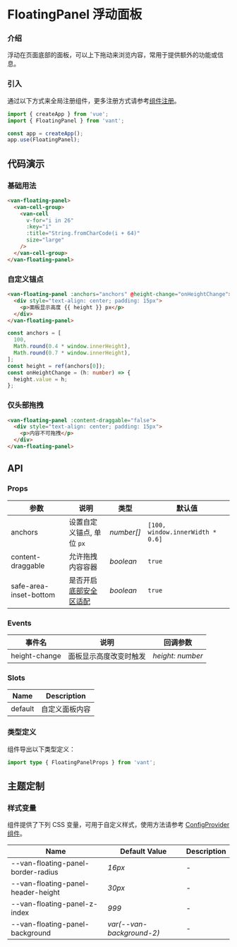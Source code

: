 # FloatingPanel 浮动面板

### 介绍

浮动在页面底部的面板，可以上下拖动来浏览内容，常用于提供额外的功能或信息。

### 引入

通过以下方式来全局注册组件，更多注册方式请参考[组件注册](#/zh-CN/advanced-usage#zu-jian-zhu-ce)。

```js
import { createApp } from 'vue';
import { FloatingPanel } from 'vant';

const app = createApp();
app.use(FloatingPanel);
```

## 代码演示

### 基础用法

```html
<van-floating-panel>
  <van-cell-group>
    <van-cell
      v-for="i in 26"
      :key="i"
      :title="String.fromCharCode(i + 64)"
      size="large"
    />
  </van-cell-group>
</van-floating-panel>
```

### 自定义锚点

```html
<van-floating-panel :anchors="anchors" @height-change="onHeightChange">
  <div style="text-align: center; padding: 15px">
    <p>面板显示高度 {{ height }} px</p>
  </div>
</van-floating-panel>
```

```ts
const anchors = [
  100,
  Math.round(0.4 * window.innerHeight),
  Math.round(0.7 * window.innerHeight),
];
const height = ref(anchors[0]);
const onHeightChange = (h: number) => {
  height.value = h;
};
```

### 仅头部拖拽

```html
<van-floating-panel :content-draggable="false">
  <div style="text-align: center; padding: 15px">
    <p>内容不可拖拽</p>
  </div>
</van-floating-panel>
```

## API

### Props

| 参数 | 说明 | 类型 | 默认值 |
| --- | --- | --- | --- |
| anchors | 设置自定义锚点, 单位 `px` | _number[]_ | `[100, window.innerWidth * 0.6]` |
| content-draggable | 允许拖拽内容容器 | _boolean_ | `true` |
| safe-area-inset-bottom | 是否开启[底部安全区适配](#/zh-CN/advanced-usage#di-bu-an-quan-qu-gua-pei) | _boolean_ | `true` |

### Events

| 事件名        | 说明                   | 回调参数         |
| ------------- | ---------------------- | ---------------- |
| height-change | 面板显示高度改变时触发 | _height: number_ |

### Slots

| Name    | Description    |
| ------- | -------------- |
| default | 自定义面板内容 |

### 类型定义

组件导出以下类型定义：

```ts
import type { FloatingPanelProps } from 'vant';
```

## 主题定制

### 样式变量

组件提供了下列 CSS 变量，可用于自定义样式，使用方法请参考 [ConfigProvider 组件](#/zh-CN/config-provider)。

| Name                               | Default Value             | Description |
| ---------------------------------- | ------------------------- | ----------- |
| --van-floating-panel-border-radius | _16px_                    | -           |
| --van-floating-panel-header-height | _30px_                    | -           |
| --van-floating-panel-z-index       | _999_                     | -           |
| --van-floating-panel-background    | _var(--van-background-2)_ | -           |
